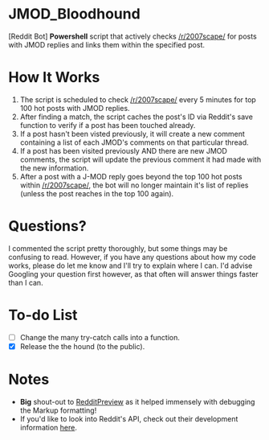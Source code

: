 # JMOD_Bloodhound
[Reddit Bot] **Powershell** script that actively checks [/r/2007scape/](https://www.reddit.com/r/2007scape/new) for posts with JMOD replies and links them within the specified post.

# How It Works
1. The script is scheduled to check [/r/2007scape/](https://www.reddit.com/r/2007scape/new) every 5 minutes for top 100 hot posts with JMOD replies.
2. After finding a match, the script caches the post's ID via Reddit's save function to verify if a post has been touched already.
3. If a post hasn't been visted previously, it will create a new comment containing a list of each JMOD's comments on that particular thread.
4. If a post has been visited previously AND there are new JMOD comments, the script will update the previous comment it had made with the new information.
5. After a post with a J-MOD reply goes beyond the top 100 hot posts within [/r/2007scape/](https://www.reddit.com/r/2007scape/new), the bot will no longer maintain it's list of replies (unless the post reaches in the top 100 again).

# Questions?
I commented the script pretty thoroughly, but some things may be confusing to read. However, if you have any questions about how my code works, please do let me know and I'll try to explain where I can. I'd advise Googling your question first however, as that often will answer things faster than I can.

# To-do List
- [ ] Change the many try-catch calls into a function.
- [x] Release the the hound (to the public).

# Notes
* **Big** shout-out to [RedditPreview](http://redditpreview.com/) as it helped immensely with debugging the Markup formatting!
* If you'd like to look into Reddit's API, check out their development information [here](https://www.reddit.com/dev/api/).
